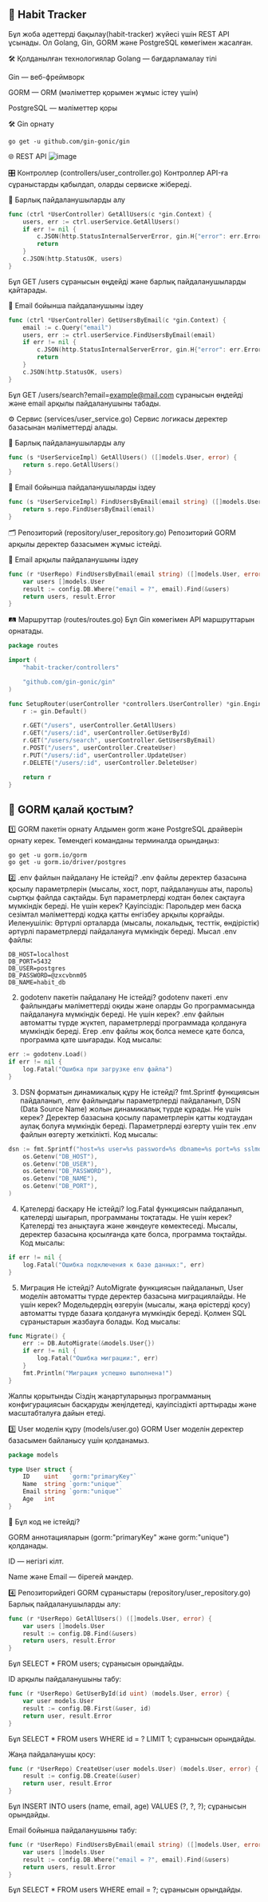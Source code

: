## 📌 Habit Tracker

Бұл жоба әдеттерді бақылау(habit-tracker) жүйесі үшін REST API ұсынады. Ол Golang, Gin, GORM және PostgreSQL көмегімен жасалған.

🛠 Қолданылған технологиялар
Golang — бағдарламалау тілі

Gin — веб-фреймворк

GORM — ORM (мәліметтер қорымен жұмыс істеу үшін)

PostgreSQL — мәліметтер қоры

🛠 Gin орнату
```
go get -u github.com/gin-gonic/gin
```
🌐 REST API
![image](https://github.com/user-attachments/assets/0daad456-f515-47ef-b864-e7c040f9d945)

🎛 Контроллер (controllers/user_controller.go)
Контроллер API-ға сұраныстарды қабылдап, оларды сервиске жібереді.

📌 Барлық пайдаланушыларды алу
```go
func (ctrl *UserController) GetAllUsers(c *gin.Context) {
    users, err := ctrl.userService.GetAllUsers()
    if err != nil {
        c.JSON(http.StatusInternalServerError, gin.H{"error": err.Error()})
        return
    }
    c.JSON(http.StatusOK, users)
}
```
Бұл GET /users сұранысын өңдейді және барлық пайдаланушыларды қайтарады.

📌 Email бойынша пайдаланушыны іздеу
```go
func (ctrl *UserController) GetUsersByEmail(c *gin.Context) {
    email := c.Query("email")
    users, err := ctrl.userService.FindUsersByEmail(email)
    if err != nil {
        c.JSON(http.StatusInternalServerError, gin.H{"error": err.Error()})
        return
    }
    c.JSON(http.StatusOK, users)
}
```
Бұл GET /users/search?email=example@mail.com сұранысын өңдейді және email арқылы пайдаланушыны табады.

⚙ Сервис (services/user_service.go)
Сервис логикасы деректер базасынан мәліметтерді алады.

📌 Барлық пайдаланушыларды алу
```go
func (s *UserServiceImpl) GetAllUsers() ([]models.User, error) {
    return s.repo.GetAllUsers()
}
```
📌 Email бойынша пайдаланушыларды іздеу
```go
func (s *UserServiceImpl) FindUsersByEmail(email string) ([]models.User, error) {
    return s.repo.FindUsersByEmail(email)
}
```
🗂 Репозиторий (repository/user_repository.go)
Репозиторий GORM арқылы деректер базасымен жұмыс істейді.

📌 Email арқылы пайдаланушыны іздеу
```go
func (r *UserRepo) FindUsersByEmail(email string) ([]models.User, error) {
    var users []models.User
    result := config.DB.Where("email = ?", email).Find(&users)
    return users, result.Error
}
```
🛤 Маршруттар (routes/routes.go)
Бұл Gin көмегімен API маршруттарын орнатады.

```go
package routes

import (
	"habit-tracker/controllers"

	"github.com/gin-gonic/gin"
)

func SetupRouter(userController *controllers.UserController) *gin.Engine {
	r := gin.Default()

	r.GET("/users", userController.GetAllUsers)
	r.GET("/users/:id", userController.GetUserById)
	r.GET("/users/search", userController.GetUsersByEmail)
	r.POST("/users", userController.CreateUser)
	r.PUT("/users/:id", userController.UpdateUser)
	r.DELETE("/users/:id", userController.DeleteUser)

	return r
}
```






## 🔧 GORM қалай қостым?

1️⃣ GORM пакетін орнату
Алдымен gorm және PostgreSQL драйверін орнату керек.
Төмендегі команданы терминалда орындаңыз:
```
go get -u gorm.io/gorm
go get -u gorm.io/driver/postgres
```
2️⃣ .env файлын пайдалану
Не істейді?
.env файлы деректер базасына қосылу параметрлерін (мысалы, хост, порт, пайдаланушы аты, пароль) сыртқы файлда сақтайды. Бұл параметрлерді кодтан бөлек сақтауға мүмкіндік береді.
Не үшін керек?
Қауіпсіздік: Парольдер мен басқа сезімтал мәліметтерді кодқа қатты енгізбеу арқылы қорғайды.
Иеленушілік: Әртүрлі орталарда (мысалы, локальдық, тесттік, өндірістік) әртүрлі параметрлерді пайдалануға мүмкіндік береді.
Мысал .env файлы:

```env
DB_HOST=localhost
DB_PORT=5432
DB_USER=postgres
DB_PASSWORD=@zxcvbnm05
DB_NAME=habit_db
```
2. godotenv пакетін пайдалану
Не істейді?
godotenv пакеті .env файлындағы мәліметтерді оқиды және оларды Go программасында пайдалануға мүмкіндік береді.
Не үшін керек?
.env файлын автоматты түрде жүктеп, параметрлерді программада қолдануға мүмкіндік береді.
Егер .env файлы жоқ болса немесе қате болса, программа қате шығарады.
Код мысалы:

```go
err := godotenv.Load()
if err != nil {
    log.Fatal("Ошибка при загрузке env файла")
}
```
3. DSN форматын динамикалық құру
Не істейді?
fmt.Sprintf функциясын пайдаланып, .env файлындағы параметрлерді пайдаланып, DSN (Data Source Name) жолын динамикалық түрде құрады.
Не үшін керек?
Деректер базасына қосылу параметрлерін қатты кодтаудан аулақ болуға мүмкіндік береді.
Параметрлерді өзгерту үшін тек .env файлын өзгерту жеткілікті.
Код мысалы:

```go
dsn := fmt.Sprintf("host=%s user=%s password=%s dbname=%s port=%s sslmode=disable",
    os.Getenv("DB_HOST"),
    os.Getenv("DB_USER"),
    os.Getenv("DB_PASSWORD"),
    os.Getenv("DB_NAME"),
    os.Getenv("DB_PORT"),
)
```
4. Қателерді басқару
Не істейді?
log.Fatal функциясын пайдаланып, қателерді шығарып, программаны тоқтатады.
Не үшін керек?
Қателерді тез анықтауға және жөндеуге көмектеседі.
Мысалы, деректер базасына қосылғанда қате болса, программа тоқтайды.
Код мысалы:

```go
if err != nil {
    log.Fatal("Ошибка подключения к базе данных:", err)
}
```
5. Миграция
Не істейді?
AutoMigrate функциясын пайдаланып, User моделін автоматты түрде деректер базасына миграциялайды.
Не үшін керек?
Модельдердің өзгеруін (мысалы, жаңа өрістерді қосу) автоматты түрде базаға қолдануға мүмкіндік береді.
Қолмен SQL сұраныстарын жазбауға болады.
Код мысалы:

```go
func Migrate() {
    err := DB.AutoMigrate(&models.User{})
    if err != nil {
        log.Fatal("Ошибка миграции:", err)
    }
    fmt.Println("Миграция успешно выполнена!")
}
```
Жалпы қорытынды
Сіздің жаңартуларыңыз программаның конфигурациясын басқаруды жеңілдетеді, қауіпсіздікті арттырады және масштабталуға дайын етеді.

3️⃣ User моделін құру (models/user.go)
GORM User моделін деректер базасымен байланысу үшін қолданамыз.

```go
package models

type User struct {
    ID    uint   `gorm:"primaryKey"`
    Name  string `gorm:"unique"`
    Email string `gorm:"unique"`
    Age   int
}
```
📌 Бұл код не істейді?

GORM аннотацияларын (gorm:"primaryKey" және gorm:"unique") қолданады.

ID — негізгі кілт.

Name және Email — бірегей мәндер.

4️⃣ Репозиторийдегі GORM сұраныстары (repository/user_repository.go)
Барлық пайдаланушыларды алу:
```go
func (r *UserRepo) GetAllUsers() ([]models.User, error) {
    var users []models.User
    result := config.DB.Find(&users)
    return users, result.Error
}
```
Бұл SELECT * FROM users; сұранысын орындайды.

ID арқылы пайдаланушыны табу:
```go
func (r *UserRepo) GetUserById(id uint) (models.User, error) {
    var user models.User
    result := config.DB.First(&user, id)
    return user, result.Error
}
```
Бұл SELECT * FROM users WHERE id = ? LIMIT 1; сұранысын орындайды.

Жаңа пайдаланушы қосу:
```go
func (r *UserRepo) CreateUser(user models.User) (models.User, error) {
    result := config.DB.Create(&user)
    return user, result.Error
}
```
Бұл INSERT INTO users (name, email, age) VALUES (?, ?, ?); сұранысын орындайды.

Email бойынша пайдаланушыны табу:
```go
func (r *UserRepo) FindUsersByEmail(email string) ([]models.User, error) {
    var users []models.User
    result := config.DB.Where("email = ?", email).Find(&users)
    return users, result.Error
}
```
Бұл SELECT * FROM users WHERE email = ?; сұранысын орындайды.
